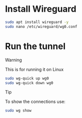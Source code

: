 # Install Wireguard

```bash
sudo apt install wireguard -y 
sudo nano /etc/wireguard/wg0.conf 
```

# Run the tunnel

>[!WARNING]
>This is for running it on Linux

```bash
sudo wg-quick up wg0 
sudo wg-quick down wg0 
```
>[!TIP]
>To show the connections use:
```bash
sudo wg show
```